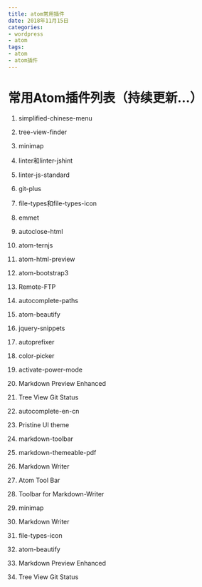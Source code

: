 ```yaml
---
title: atom常用插件
date: 2018年11月15日
categories:
- wordpress
- atom
tags:
- atom
- atom插件
---
```

# 常用Atom插件列表（持续更新...）

1.  simplified-chinese-menu
2.  tree-view-finder
3.  minimap
4.  linter和linter-jshint
5.  linter-js-standard
6.  git-plus
7.  file-types和file-types-icon
8.  emmet
9.  autoclose-html
10. atom-ternjs
11. atom-html-preview
12. atom-bootstrap3
13. Remote-FTP
14. autocomplete-paths
15. atom-beautify
16. jquery-snippets
17. autoprefixer
18. color-picker
19. activate-power-mode
20. Markdown Preview Enhanced
21. Tree View Git Status
22. autocomplete-en-cn
23. Pristine UI theme
24. markdown-toolbar
25. markdown-themeable-pdf
26. Markdown Writer
27. Atom Tool Bar
28. Toolbar for Markdown-Writer


1.  minimap
2.  Markdown Writer
3.  file-types-icon
4.  atom-beautify
5.  Markdown Preview Enhanced
6.  Tree View Git Status
